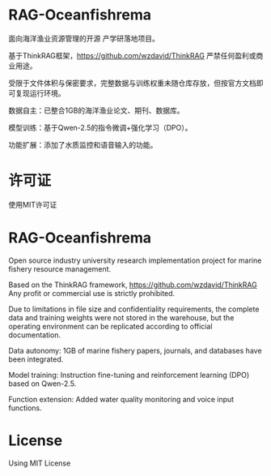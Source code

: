 # RAG-Oceanfishrema
面向海洋渔业资源管理的开源 产学研落地项目。

基于ThinkRAG框架，https://github.com/wzdavid/ThinkRAG  严禁任何盈利或商业用途。

受限于文件体积与保密要求，完整数据与训练权重未随仓库存放，但按官方文档即可复现运行环境。

数据自主：已整合1GB的海洋渔业论文、期刊、数据库。

模型训练：基于Qwen-2.5的指令微调+强化学习（DPO）。

功能扩展：添加了水质监控和语音输入的功能。

# 许可证
使用MIT许可证

# RAG-Oceanfishrema
Open source industry university research implementation project for marine fishery resource management.

Based on the ThinkRAG framework, https://github.com/wzdavid/ThinkRAG Any profit or commercial use is strictly prohibited.

Due to limitations in file size and confidentiality requirements, the complete data and training weights were not stored in the warehouse, but the operating environment can be replicated according to official documentation.

Data autonomy: 1GB of marine fishery papers, journals, and databases have been integrated.

Model training: Instruction fine-tuning and reinforcement learning (DPO) based on Qwen-2.5.

Function extension: Added water quality monitoring and voice input functions.

# License

Using MIT License
